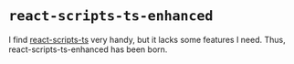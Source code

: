 # `react-scripts-ts-enhanced`
I find [react-scripts-ts](https://www.npmjs.com/package/react-scripts-ts) very handy, but it lacks some features I need. Thus, react-scripts-ts-enhanced has been born.
